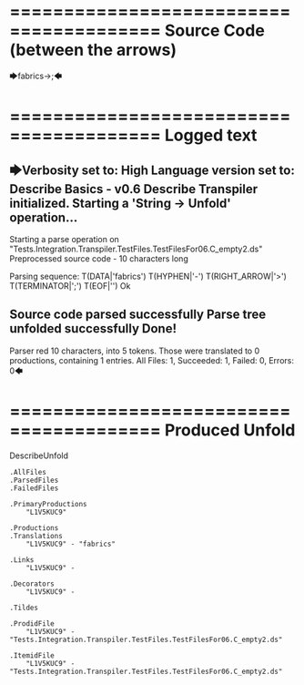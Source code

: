 ========================================
Source Code (between the arrows)
========================================

🡆fabrics->;🡄

========================================
Logged text
========================================

🡆Verbosity set to: High
Language version set to: Describe Basics - v0.6
Describe Transpiler initialized.
Starting a 'String -> Unfold' operation...
------------------------
Starting a parse operation on "Tests.Integration.Transpiler.TestFiles.TestFilesFor06.C_empty2.ds"
Preprocessed source code - 10 characters long

Parsing sequence: T(DATA|'fabrics') T(HYPHEN|'-') T(RIGHT_ARROW|'>') T(TERMINATOR|';') T(EOF|'<EOF>') Ok

Source code parsed successfully
Parse tree unfolded successfully
Done!
------------------------
Parser red 10 characters, into 5 tokens.
Those were translated to 0 productions, containing 1 entries.
All Files: 1, Succeeded: 1, Failed: 0, Errors: 0🡄

========================================
Produced Unfold
========================================

DescribeUnfold

    .AllFiles
    .ParsedFiles
    .FailedFiles

    .PrimaryProductions
        "L1V5KUC9" 

    .Productions
    .Translations
        "L1V5KUC9" - "fabrics"

    .Links
        "L1V5KUC9" - 

    .Decorators
        "L1V5KUC9" - 

    .Tildes

    .ProdidFile
        "L1V5KUC9" - "Tests.Integration.Transpiler.TestFiles.TestFilesFor06.C_empty2.ds"

    .ItemidFile
        "L1V5KUC9" - "Tests.Integration.Transpiler.TestFiles.TestFilesFor06.C_empty2.ds"

